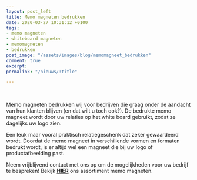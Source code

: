 ```yaml
---
layout: post_left
title: Memo magneten bedrukken
date: 2020-03-27 10:31:12 +0100
tags:
- memo magneten
- whiteboard magneten
- memomagneten
- bedrukken
post_image: "/assets/images/blog/memomagneet_bedrukken"
comment: true
excerpt: 
permalink: "/nieuws/:title"

---
```

<br>  
<p>Memo magneten bedrukken wij voor bedrijven die graag onder de aandacht van hun klanten blijven (en dat wilt u toch ook?). De bedrukte memo magneet wordt door uw relaties op het white board gebruikt, zodat ze dagelijks uw logo zien.<p>  
<p>Een leuk maar vooral praktisch relatiegeschenk dat zeker gewaardeerd wordt. Doordat de memo magneet in verschillende vormen en formaten bedrukt wordt, is er altijd wel een magneet die bij uw logo of productafbeelding past.</p>  
<p> Neem vrijblijvend contact met ons op om de mogelijkheden voor uw bedrijf te bespreken! Bekijk <a class="blue" title="memo magneten bedrukken" href="https://www.allpremiums.nl/whiteboard-magneten-bedrukken"><strong>HIER</strong></a> ons assortiment memo magneten.</p>
